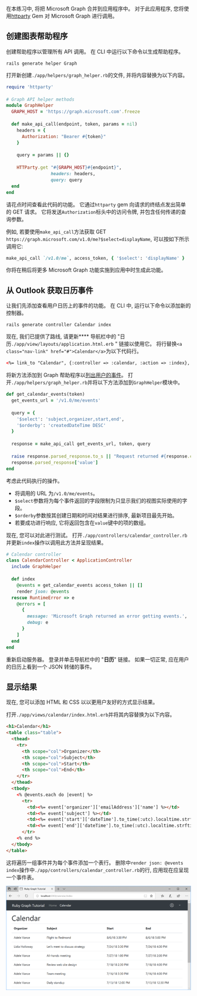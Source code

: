 <!-- markdownlint-disable MD002 MD041 -->

在本练习中, 将把 Microsoft Graph 合并到应用程序中。 对于此应用程序, 您将使用[httparty](https://github.com/jnunemaker/httparty) Gem 对 Microsoft Graph 进行调用。

## <a name="create-a-graph-helper"></a>创建图表帮助程序

创建帮助程序以管理所有 API 调用。 在 CLI 中运行以下命令以生成帮助程序。

```Shell
rails generate helper Graph
```

打开新创建`./app/helpers/graph_helper.rb`的文件, 并将内容替换为以下内容。

```ruby
require 'httparty'

# Graph API helper methods
module GraphHelper
  GRAPH_HOST = 'https://graph.microsoft.com'.freeze

  def make_api_call(endpoint, token, params = nil)
    headers = {
      Authorization: "Bearer #{token}"
    }

    query = params || {}

    HTTParty.get "#{GRAPH_HOST}#{endpoint}",
                 headers: headers,
                 query: query
  end
end
```

请花点时间查看此代码的功能。 它通过`httparty` gem 向请求的终结点发出简单的 GET 请求。 它将发送`Authorization`标头中的访问令牌, 并包含任何传递的查询参数。

例如, 若要使用`make_api_call`方法获取 GET `https://graph.microsoft.com/v1.0/me?$select=displayName`, 可以按如下所示调用它:

```ruby
make_api_call `/v1.0/me`, access_token, { '$select': 'displayName' }
```

你将在稍后将更多 Microsoft Graph 功能实施到应用中时生成此功能。

## <a name="get-calendar-events-from-outlook"></a>从 Outlook 获取日历事件

让我们先添加查看用户日历上的事件的功能。 在 CLI 中, 运行以下命令以添加新的控制器。

```Shell
rails generate controller Calendar index
```

现在, 我们已提供了路线, 请更新**** 导航栏中的 "日历`./app/view/layouts/application.html.erb` " 链接以使用它。 将行替换`<a class="nav-link" href="#">Calendar</a>`为以下代码行。

```html
<%= link_to "Calendar", {:controller => :calendar, :action => :index}, class: "nav-link#{' active' if controller.controller_name == 'calendar'}" %>
```

将新方法添加到 Graph 帮助程序以[列出用户的事件](https://developer.microsoft.com/en-us/graph/docs/api-reference/v1.0/api/user_list_events)。 打开`./app/helpers/graph_helper.rb`并将以下方法添加到`GraphHelper`模块中。

```ruby
def get_calendar_events(token)
  get_events_url = '/v1.0/me/events'

  query = {
    '$select': 'subject,organizer,start,end',
    '$orderby': 'createdDateTime DESC'
  }

  response = make_api_call get_events_url, token, query

  raise response.parsed_response.to_s || "Request returned #{response.code}" unless response.code == 200
  response.parsed_response['value']
end
```

考虑此代码执行的操作。

- 将调用的 URL 为`/v1.0/me/events`。
- `$select`参数将为每个事件返回的字段限制为只显示我们的视图实际使用的字段。
- `$orderby`参数按其创建日期和时间对结果进行排序, 最新项目最先开始。
- 若要成功进行响应, 它将返回包含在`value`键中的项的数组。

现在, 您可以对此进行测试。 打开`./app/controllers/calendar_controller.rb`并更新`index`操作以调用此方法并呈现结果。

```ruby
# Calendar controller
class CalendarController < ApplicationController
  include GraphHelper

  def index
    @events = get_calendar_events access_token || []
    render json: @events
  rescue RuntimeError => e
    @errors = [
      {
        message: 'Microsoft Graph returned an error getting events.',
        debug: e
      }
    ]
  end
end
```

重新启动服务器。 登录并单击导航栏中的 "**日历**" 链接。 如果一切正常, 应在用户的日历上看到一个 JSON 转储的事件。

## <a name="display-the-results"></a>显示结果

现在, 您可以添加 HTML 和 CSS 以以更用户友好的方式显示结果。

打开`./app/views/calendar/index.html.erb`并将其内容替换为以下内容。

```html
<h1>Calendar</h1>
<table class="table">
  <thead>
    <tr>
      <th scope="col">Organizer</th>
      <th scope="col">Subject</th>
      <th scope="col">Start</th>
      <th scope="col">End</th>
    </tr>
  </thead>
  <tbody>
    <% @events.each do |event| %>
      <tr>
        <td><%= event['organizer']['emailAddress']['name'] %></td>
        <td><%= event['subject'] %></td>
        <td><%= event['start']['dateTime'].to_time(:utc).localtime.strftime('%-m/%-d/%y %l:%M %p') %></td>
        <td><%= event['end']['dateTime'].to_time(:utc).localtime.strftime('%-m/%-d/%y %l:%M %p') %></td>
      </tr>
    <% end %>
  </tbody>
</table>
```

这将遍历一组事件并为每个事件添加一个表行。 删除中`render json: @events` `index`操作中`./app/controllers/calendar_controller.rb`的行, 应用现在应呈现一个事件表。

![事件表的屏幕截图](./images/add-msgraph-01.png)